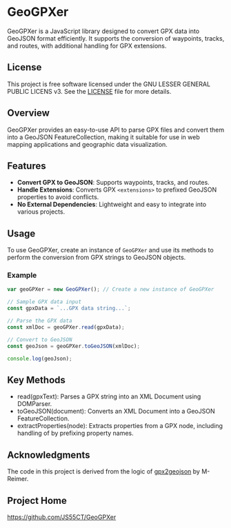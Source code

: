 # GeoGPXer

GeoGPXer is a JavaScript library designed to convert GPX data into GeoJSON format efficiently. It supports the conversion of waypoints, tracks, and routes, with additional handling for GPX extensions.

## License

This project is free software licensed under the GNU LESSER GENERAL PUBLIC LICENS v3. See the [LICENSE](LICENSE) file for more details.

## Overview

GeoGPXer provides an easy-to-use API to parse GPX files and convert them into a GeoJSON FeatureCollection, making it suitable for use in web mapping applications and geographic data visualization.

## Features

- **Convert GPX to GeoJSON**: Supports waypoints, tracks, and routes.
- **Handle Extensions**: Converts GPX `<extensions>` to prefixed GeoJSON properties to avoid conflicts.
- **No External Dependencies**: Lightweight and easy to integrate into various projects.

## Usage

To use GeoGPXer, create an instance of `GeoGPXer` and use its methods to perform the conversion from GPX strings to GeoJSON objects.

### Example

```javascript
var geoGPXer = new GeoGPXer(); // Create a new instance of GeoGPXer

// Sample GPX data input
const gpxData = `...GPX data string...`;

// Parse the GPX data
const xmlDoc = geoGPXer.read(gpxData);

// Convert to GeoJSON
const geoJson = geoGPXer.toGeoJSON(xmlDoc);

console.log(geoJson);
```

## Key Methods
- read(gpxText): Parses a GPX string into an XML Document using DOMParser.
- toGeoJSON(document): Converts an XML Document into a GeoJSON FeatureCollection.
- extractProperties(node): Extracts properties from a GPX node, including handling of <extensions> by prefixing property names.

## Acknowledgments
The code in this project is derived from the logic of [gpx2geojson](https://github.com/M-Reimer/gpx2geojson) by M-Reimer.

## Project Home
https://github.com/JS55CT/GeoGPXer
